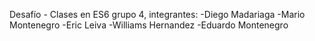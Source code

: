 Desafío - Clases en ES6
grupo 4,
integrantes:
-Diego Madariaga
-Mario Montenegro
-Eric Leiva
-Williams Hernandez
-Eduardo Montenegro